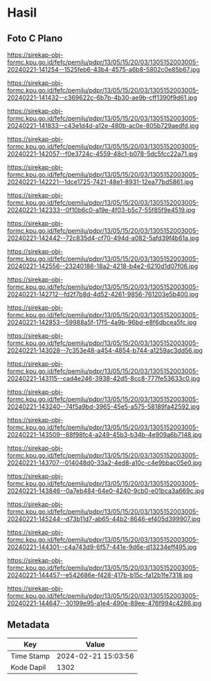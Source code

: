 # Hasil

## Foto C Plano

https://sirekap-obj-formc.kpu.go.id/fefc/pemilu/pdpr/13/05/15/20/03/1305152003005-20240221-141254--1525feb6-43b4-4575-a6b8-5802c0e85b67.jpg

https://sirekap-obj-formc.kpu.go.id/fefc/pemilu/pdpr/13/05/15/20/03/1305152003005-20240221-141432--c369622c-6b7b-4b30-ae9b-cff1390f9d61.jpg

https://sirekap-obj-formc.kpu.go.id/fefc/pemilu/pdpr/13/05/15/20/03/1305152003005-20240221-141833--c43e1d4d-a12e-480b-ac0e-805b729aedfd.jpg

https://sirekap-obj-formc.kpu.go.id/fefc/pemilu/pdpr/13/05/15/20/03/1305152003005-20240221-142057--f0e3724c-4559-48c1-b078-5dc5fcc22a71.jpg

https://sirekap-obj-formc.kpu.go.id/fefc/pemilu/pdpr/13/05/15/20/03/1305152003005-20240221-142221--1dce1725-7421-48e1-8931-12ea77bd5861.jpg

https://sirekap-obj-formc.kpu.go.id/fefc/pemilu/pdpr/13/05/15/20/03/1305152003005-20240221-142333--0f10b6c0-a19e-4f03-b5c7-55f85f9e4519.jpg

https://sirekap-obj-formc.kpu.go.id/fefc/pemilu/pdpr/13/05/15/20/03/1305152003005-20240221-142442--72c835d4-cf70-494d-a082-5afd39f4b61a.jpg

https://sirekap-obj-formc.kpu.go.id/fefc/pemilu/pdpr/13/05/15/20/03/1305152003005-20240221-142556--23240186-18a2-4218-b4e2-6210d1d07f06.jpg

https://sirekap-obj-formc.kpu.go.id/fefc/pemilu/pdpr/13/05/15/20/03/1305152003005-20240221-142712--fd2f7b8d-4d52-4261-9856-761203e5b400.jpg

https://sirekap-obj-formc.kpu.go.id/fefc/pemilu/pdpr/13/05/15/20/03/1305152003005-20240221-142853--59988a5f-17f5-4a9b-96bd-e8f6dbcea5fc.jpg

https://sirekap-obj-formc.kpu.go.id/fefc/pemilu/pdpr/13/05/15/20/03/1305152003005-20240221-143028--7c353e48-a454-4854-b744-a1259ac3dd56.jpg

https://sirekap-obj-formc.kpu.go.id/fefc/pemilu/pdpr/13/05/15/20/03/1305152003005-20240221-143115--cad4e246-3938-42d5-8cc8-777fe53633c0.jpg

https://sirekap-obj-formc.kpu.go.id/fefc/pemilu/pdpr/13/05/15/20/03/1305152003005-20240221-143240--74f5a9bd-3965-45e5-a575-58189fa42592.jpg

https://sirekap-obj-formc.kpu.go.id/fefc/pemilu/pdpr/13/05/15/20/03/1305152003005-20240221-143509--88f98fc4-a249-45b3-b34b-4e909a6b7148.jpg

https://sirekap-obj-formc.kpu.go.id/fefc/pemilu/pdpr/13/05/15/20/03/1305152003005-20240221-143707--014048d0-33a2-4ed8-a10c-c4e9bbac05e0.jpg

https://sirekap-obj-formc.kpu.go.id/fefc/pemilu/pdpr/13/05/15/20/03/1305152003005-20240221-143846--0a7eb484-64e0-4240-9cb0-e01bca3a669c.jpg

https://sirekap-obj-formc.kpu.go.id/fefc/pemilu/pdpr/13/05/15/20/03/1305152003005-20240221-145244--d73b11d7-ab65-44b2-8646-ef405d399907.jpg

https://sirekap-obj-formc.kpu.go.id/fefc/pemilu/pdpr/13/05/15/20/03/1305152003005-20240221-144301--c4a743d9-6f57-441e-9d6e-d13234eff495.jpg

https://sirekap-obj-formc.kpu.go.id/fefc/pemilu/pdpr/13/05/15/20/03/1305152003005-20240221-144457--e542686e-f428-417b-b15c-fa12b1fe7318.jpg

https://sirekap-obj-formc.kpu.go.id/fefc/pemilu/pdpr/13/05/15/20/03/1305152003005-20240221-144647--30199e95-a1e4-490e-89ee-476f994c4286.jpg


## Metadata

| Key        | Value               |
| ---------- | ------------------- |
| Time Stamp | 2024-02-21 15:03:56 |
| Kode Dapil | 1302                |



